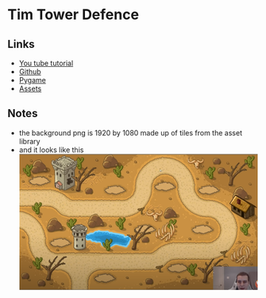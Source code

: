 # Tim Tower Defence 
## Links 
* [You tube tutorial](https://www.youtube.com/watch?v=iLHAKXQBOoA)
* [Github](https://github.com/techwithtim/Tower-Defense-Game)
* [Pygame](https://www.pygame.org/news)
* [Assets](https://craftpix.net/product/tower-defense-2d-game-kit/)

## Notes
* the background png is 1920 by 1080 made up of tiles from the asset library 
* and it looks like this ![Background](../resources/Picture1.png)
